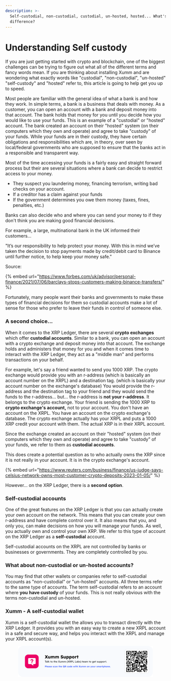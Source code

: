```yaml
---
description: >-
  Self-custodial, non-custodial, custodial, un-hosted, hosted... What's the
  difference?
---
```


# Understanding Self custody

If you are just getting started with crypto and blockchain, one of the biggest challenges can be trying to figure out what all of the different terms and fancy words mean. If you are thinking about installing Xumm and are wondering what exactly words like "custodial", "non-custodial", "un-hosted" "self-custody" and "hosted" refer to, this article is going to help get you up to speed.

Most people are familiar with the general idea of what a bank is and how they work. In simple terms, a bank is a business that deals with money. As a customer, you can open an account with a bank and deposit money into that account. The bank holds that money for you until you decide how you would like to use your funds.  This is an example of a "custodial" or "hosted" account. The bank created an account on their "hosted" system (on their computers which they own and operate) and agree to take "custody" of your funds. While your funds are in their custody, they have certain obligations and responsibilities which are, in theory, over seen by local/federal governments who are supposed to ensure that the banks act in a responsible and transparent way.

Most of the time accessing your funds is a fairly easy and straight forward process but their are several situations where a bank can decide to restrict access to your money.

* They suspect you laundering money, financing terrorism, writing bad checks on your account.
* If a creditor has a claim against your funds
* If the government determines you owe them money (taxes, fines, penalties, etc.)

Banks can also decide who and where you can send your money to if they don't think you are making good financial decisions.

For example, a large, multinational bank in the UK informed their customers...

"It’s our responsibility to help protect your money. With this in mind we’ve taken the decision to stop payments made by credit/debit card to Binance until further notice, to help keep your money safe."

Source:

{% embed url="https://www.forbes.com/uk/advisor/personal-finance/2021/07/06/barclays-stops-customers-making-binance-transfers/" %}

Fortunately, many people want their banks and governments to make these types of financial decisions for them so custodial accounts make a lot of sense for those who prefer to leave their funds in control of someone else.&#x20;

### A second choice...

When it comes to the XRP Ledger, there are several **crypto exchanges** which offer **custodial accounts**. Similar to a bank, you can open an account with a crypto exchange and deposit money into that account. The exchange holds and administers that money for you and when it comes time to interact with the XRP Ledger, they act as a "middle man" and performs transactions on your behalf.&#x20;

For example, let's say a friend wanted to send you 1000 XRP. The crypto exchange would provide you with an r-address (which is basically an account number on the XRPL) and a destination tag. (which is basically your account number on the exchange's database) You would provide the r-address and the destination tag to your friend and they would send the funds to the r-address... but... the r-address is **not your r-address**. It belongs to the crypto exchange. Your friend is sending the 1000 XRP to **crypto exchange's account,** not to your account. You don't have an account on the XRPL. You have an account on the crypto exchange's database. The crypto exchange actually has your XRPL and puts a 1000 XRP credit your account with them. The actual XRP is in their XRPL account.&#x20;

Since the exchange created an account on their "hosted" system (on their computers which they own and operate) and agree to take "custody" of your funds, we refer to them as **custodial accounts**.

This does create a potential question as to who actually owns the XRP since it is not really in your account. It is in the crypto exchange's account.&#x20;

{% embed url="https://www.reuters.com/business/finance/us-judge-says-celsius-network-owns-most-customer-crypto-deposits-2023-01-05/" %}

However... on the XRP Ledger, there is a **second option**.

### Self-custodial accounts

One of the great features on the XRP Ledger is that you can actually create your own account on the network. This means that you can create your own r-address and have complete control over it. It also means that you, and only you, can make decisions on how you will manage your funds. As well, you actually own and control your own XRP. We refer to this type of account on the XRP Ledger as a **self-custodial** account.&#x20;

Self-custodial accounts on the XRPL are not controlled by banks or businesses or governments. They are completely controlled by you.&#x20;

### What about non-custodial or un-hosted accounts?

You may find that other wallets or companies refer to self-custodial accounts as "non-custodial" or "un-hosted" accounts. All three terms refer to the same type of accounts.  The term self-custodial refers to an account where **you** **have custody** of your funds. This is not really obvious with the terms non-custodial and un-hosted.

### Xumm - A self-custodial wallet

Xumm is a self-custodial wallet the allows you to transact directly with the XRP Ledger. It provides you with an easy way to create a new XRPL account in a safe and secure way, and helps you interact with the XRPL and manage your XRPL account(s).



<figure><img src="../../.gitbook/assets/Support banner Xumm.png" alt=""><figcaption></figcaption></figure>
